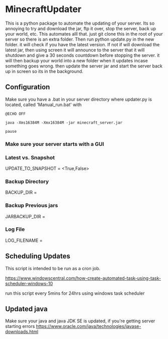 # MinecraftUpdater
This is a python package to automate the updating of your server. Its so annoying to try and download the jar,
ftp it over, stop the server, back up your world, etc. This automates alll that. just git clone this in the root of
your server so there is an extra folder. Then run python update.py in the new folder. it will check if you have the
latest version. If not if will download the latest jar, then using screen it will announce to the server that it will
shutdown and give a 30 seconds countdown before stopping the server. it will then backup your world into a new folder
when it updates incase something goes wrong. then update the server jar and start the server back up in screen so its in the background.
           
## Configuration
Make sure you have a .bat in your server directory where updater.py is located, called 'Manual_run.bat' with

`@ECHO OFF`

`java -Xms16384M -Xmx16384M -jar minecraft_server.jar`

`pause`

### Make sure your server starts with a GUI

### Latest vs. Snapshot
UPDATE_TO_SNAPSHOT = <True,False>

### Backup Directory
BACKUP_DIR = <name of directory to save files>

### Backup Previous jars 
JARBACKUP_DIR = <name of directory to save files>
           
### Log File
LOG_FILENAME = <name of file to save log messages>
                
## Scheduling Updates
This script is intended to be run as a cron job.
           
https://www.windowscentral.com/how-create-automated-task-using-task-scheduler-windows-10
           
run this script every 5mins for 24hrs using windows task scheduler
           
## Updated java
Make sure your java and java JDK SE is updated, if you're getting server starting errors
https://www.oracle.com/java/technologies/javase-downloads.html
